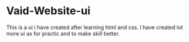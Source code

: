 # Vaid-Website-ui

This is a ui i have created after learning html and css. I have created lot more ui as for practic and to make skill better. 
